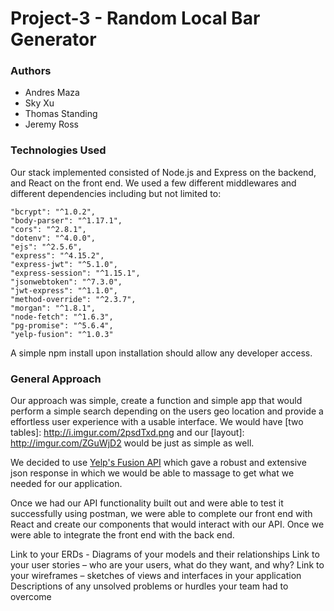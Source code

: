 # Project-3 - Random Local Bar Generator 

### Authors
- Andres Maza
- Sky Xu
- Thomas Standing
- Jeremy Ross

### Technologies Used

Our stack implemented consisted of Node.js and Express on the backend, and React on the front end.
We used a few different middlewares and different dependencies including but not limited to:

    "bcrypt": "^1.0.2",
    "body-parser": "^1.17.1",
    "cors": "^2.8.1",
    "dotenv": "^4.0.0",
    "ejs": "^2.5.6",
    "express": "^4.15.2",
    "express-jwt": "^5.1.0",
    "express-session": "^1.15.1",
    "jsonwebtoken": "^7.3.0",
    "jwt-express": "^1.1.0",
    "method-override": "^2.3.7",
    "morgan": "^1.8.1",
    "node-fetch": "^1.6.3",
    "pg-promise": "^5.6.4",
    "yelp-fusion": "^1.0.3"  

A simple npm install upon installation should allow any developer access.     

### General Approach

Our approach was simple, create a function and simple app that would perform a simple search depending on the users geo location and provide a effortless user experience with a usable interface. We would have [two tables]: http://i.imgur.com/2psdTxd.png and our [layout]: http://imgur.com/ZGuWjD2 would be just as simple as well.

[Yelp Fusion API]: http://cdn.ttgtmedia.com/ITKE/uploads/blogs.dir/317/files/2016/09/1yelpoewifiuwgf.jpg 
We decided to use [Yelp's Fusion API](https://www.yelp.com/developers/documentation/v3/business_search) which gave a robust and extensive json response in which we would be able to massage to get what we needed for our application. 

Once we had our API functionality built out and were able to test it successfully using postman, we were able to complete our front end with React and create our components that would interact with our API. Once we were able to integrate the front end with the back end. 

Link to your ERDs - Diagrams of your models and their relationships
Link to your user stories – who are your users, what do they want, and why?
Link to your wireframes – sketches of views and interfaces in your application
Descriptions of any unsolved problems or hurdles your team had to overcome
